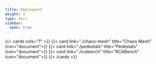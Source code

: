 ```yaml
---
title: Deployment
weight: 3
type: docs
sidebar:
  open: true
---
```


{{< cards cols="1" >}}
{{< card link="./chaos-mesh" title="Chaos Mesh" icon="document">}}
{{< card link="./pedestals" title="Pedestals" icon="document">}}
{{< card link="./rcabench" title="RCABench" icon="document">}}
{{< /cards >}}
